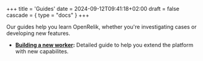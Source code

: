+++
title = 'Guides'
date = 2024-09-12T09:41:18+02:00
draft = false
cascade = { type = "docs" }
+++

Our guides help you learn OpenRelik, whether you're investigating cases or developing new features.

* **[Building a new worker](create-a-new-worker/):** Detailed guide to help you extend the platform with new capabilites.

